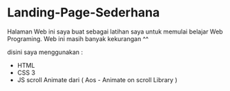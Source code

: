 # Landing-Page-Sederhana

Halaman Web ini saya buat sebagai latihan saya untuk memulai belajar Web Programing.
Web ini masih banyak kekurangan  ^^

disini saya menggunakan :
- HTML
- CSS 3
- JS scroll Animate dari ( Aos - Animate on scroll Library )
